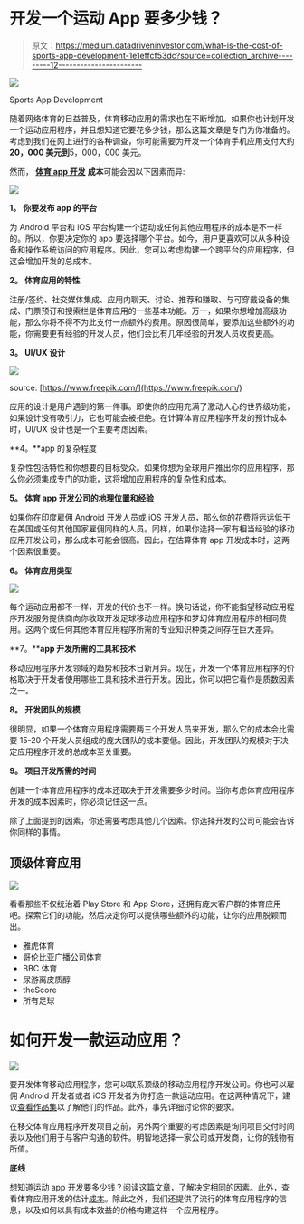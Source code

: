 # 开发一个运动 App 要多少钱？

> 原文：<https://medium.datadriveninvestor.com/what-is-the-cost-of-sports-app-development-1e1effcf53dc?source=collection_archive---------12----------------------->

![](img/5b903eedb1a36385237d2699967239e2.png)

Sports App Development

随着网络体育的日益普及，体育移动应用的需求也在不断增加。如果你也计划开发一个运动应用程序，并且想知道它要花多少钱，那么这篇文章是专门为你准备的。考虑到我们在网上进行的各种调查，你可能需要为开发一个体育手机应用支付大约**20，000 美元到**5，000，000 美元。

然而， [**体育 app 开发**](https://www.quytech.com/sports-app-development.php) **成本**可能会因以下因素而异:

![](img/f1675d5c34bd647702c204eb6d3e6407.png)

**1。** **你要发布 app 的平台**

为 Android 平台和 iOS 平台构建一个运动或任何其他应用程序的成本是不一样的。所以，你要决定你的 app 要选择哪个平台。如今，用户更喜欢可以从多种设备和操作系统访问的应用程序。因此，您可以考虑构建一个跨平台的应用程序，但这会增加开发的总成本。

**2。** **体育应用的特性**

注册/签约、社交媒体集成、应用内聊天、讨论、推荐和赚取、与可穿戴设备的集成、门票预订和搜索栏是体育应用的一些基本功能。万一，如果你想增加高级功能，那么你将不得不为此支付一点额外的费用。原因很简单，要添加这些额外的功能，你需要更有经验的开发人员，他们会比有几年经验的开发人员收费更高。

**3。** **UI/UX 设计**

![](img/b15c939efd61531c864a21aba1b67a62.png)

source: [https://www.freepik.com/](https://www.freepik.com/)

应用的设计是用户遇到的第一件事。即使你的应用充满了激动人心的世界级功能，如果设计没有吸引力，它也可能会被拒绝。在计算体育应用程序开发的预计成本时，UI/UX 设计也是一个主要考虑因素。

**4。**app 的复杂程度

复杂性包括特性和你想要的目标受众。如果你想为全球用户推出你的应用程序，那么你必须集成专门的功能，这将增加应用程序的复杂性和成本。

**5。** **体育 app 开发公司的地理位置和经验**

如果你在印度雇佣 Android 开发人员或 iOS 开发人员，那么你的花费将远远低于在美国或任何其他国家雇佣同样的人员。同样，如果你选择一家有相当经验的移动应用开发公司，那么成本可能会很高。因此，在估算体育 app 开发成本时，这两个因素很重要。

**6。** **体育应用类型**

![](img/e555d223c49fc082787e954c75d9dad7.png)

每个运动应用都不一样，开发的代价也不一样。换句话说，你不能指望移动应用程序开发服务提供商向你收取开发足球移动应用程序和梦幻体育应用程序的相同费用。这两个或任何其他体育应用程序所需的专业知识种类之间存在巨大差异。

**7。****app 开发所需的工具和技术**

移动应用程序开发领域的趋势和技术日新月异。现在，开发一个体育应用程序的价格取决于开发者使用哪些工具和技术进行开发。因此，你可以把它看作是质数因素之一。

**8。** **开发团队的规模**

很明显，如果一个体育应用程序需要两三个开发人员来开发，那么它的成本会比需要 15-20 个开发人员组成的庞大团队的成本要低。因此，开发团队的规模对于决定应用程序开发的总成本至关重要。

**9。** **项目开发所需的时间**

创建一个体育应用程序的成本还取决于开发需要多少时间。当你考虑体育应用程序开发的成本因素时，你必须记住这一点。

除了上面提到的因素，你还需要考虑其他几个因素。你选择开发的公司可能会告诉你同样的事情。

## **顶级体育应用**

![](img/baaf4bd41549a7ac53b8dae3f29070ba.png)

看看那些不仅统治着 Play Store 和 App Store，还拥有庞大客户群的体育应用吧。探索它们的功能，然后决定你可以提供哪些额外的功能，让你的应用脱颖而出。

*   雅虎体育
*   哥伦比亚广播公司体育
*   BBC 体育
*   尿游离皮质醇
*   theScore
*   所有足球

# **如何开发一款运动应用？**

![](img/2809a59d4e9f9ffcc9511b014a077f13.png)

要开发体育移动应用程序，您可以联系顶级的移动应用程序开发公司。你也可以雇佣 Android 开发者或者 iOS 开发者为你打造一款运动应用。在这两种情况下，建议[查看作品集](https://www.quytech.com/portfolio.php)以了解他们的作品。此外，事先详细讨论你的要求。

在移交体育应用程序开发项目之前，另外两个重要的考虑因素是询问项目交付时间表以及他们用于与客户沟通的软件。明智地选择一家公司或开发商，让你的钱物有所值。

**底线**

想知道运动 app 开发要多少钱？阅读这篇文章，了解决定相同的因素。此外，查看体育应用开发的估计[成本](https://www.quytech.com/blog/key-features-and-development-cost-of-a-fantasy-sports-app/)。除此之外，我们还提供了流行的体育应用程序的信息，以及如何以具有成本效益的价格构建这样一个应用程序。